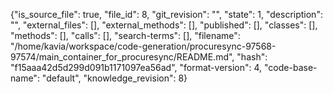 {"is_source_file": true, "file_id": 8, "git_revision": "", "state": 1, "description": "", "external_files": [], "external_methods": [], "published": [], "classes": [], "methods": [], "calls": [], "search-terms": [], "filename": "/home/kavia/workspace/code-generation/procuresync-97568-97574/main_container_for_procuresync/README.md", "hash": "f15aaa42d5d299d091b1171097ea56ad", "format-version": 4, "code-base-name": "default", "knowledge_revision": 8}